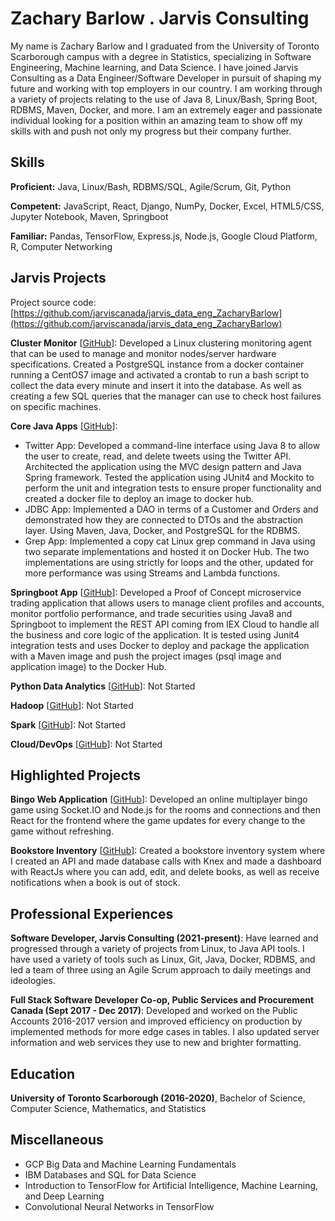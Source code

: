 # Zachary Barlow . Jarvis Consulting

My name is Zachary Barlow and I graduated from the University of Toronto Scarborough campus with a degree in Statistics, specializing in Software Engineering, Machine learning, and Data Science. I have joined Jarvis Consulting as a Data Engineer/Software Developer in pursuit of shaping my future and working with top employers in our country. I am working through a variety of projects relating to the use of Java 8, Linux/Bash, Spring Boot, RDBMS, Maven, Docker, and more. I am an extremely eager and passionate individual looking for a position within an amazing team to show off my skills with and push not only my progress but their company further.

## Skills

**Proficient:** Java, Linux/Bash, RDBMS/SQL, Agile/Scrum, Git, Python

**Competent:** JavaScript, React, Django, NumPy, Docker, Excel, HTML5/CSS, Jupyter Notebook, Maven, Springboot

**Familiar:** Pandas, TensorFlow, Express.js, Node.js, Google Cloud Platform, R, Computer Networking

## Jarvis Projects

Project source code: [https://github.com/jarviscanada/jarvis_data_eng_ZacharyBarlow](https://github.com/jarviscanada/jarvis_data_eng_ZacharyBarlow)


**Cluster Monitor** [[GitHub](https://github.com/jarviscanada/jarvis_data_eng_ZacharyBarlow/tree/master/linux_sql)]: Developed a Linux clustering monitoring agent that can be used to manage and monitor nodes/server hardware specifications. Created a PostgreSQL instance from a docker container running a CentOS7 image and activated a crontab to run a bash script to collect the data every minute and insert it into the database. As well as creating a few SQL queries that the manager can use to check host failures on specific machines.

**Core Java Apps** [[GitHub](https://github.com/jarviscanada/jarvis_data_eng_ZacharyBarlow/tree/master/core_java)]:
      
  - Twitter App: Developed a command-line interface using Java 8 to allow the user to create, read, and delete tweets using the Twitter API. Architected the application using the MVC design pattern and Java Spring framework. Tested the application using JUnit4 and Mockito to perform the unit and integration tests to ensure proper functionality and created a docker file to deploy an image to docker hub.
  - JDBC App: Implemented a DAO in terms of a Customer and Orders and demonstrated how they are connected to DTOs and the abstraction layer. Using Maven, Java, Docker, and PostgreSQL for the RDBMS.
  - Grep App: Implemented a copy cat Linux grep command in Java using two separate implementations and hosted it on Docker Hub. The two implementations are using strictly for loops and the other, updated for more performance was using Streams and Lambda functions.

**Springboot App** [[GitHub](https://github.com/jarviscanada/jarvis_data_eng_ZacharyBarlow/tree/master/springboot)]: Developed a Proof of Concept microservice trading application that allows users to manage client profiles and accounts, monitor portfolio performance, and trade securities using Java8 and Springboot to implement the REST API coming from IEX Cloud to handle all the business and core logic of the application. It is tested using Junit4 integration tests and uses Docker to deploy and package the application with a Maven image and push the project images (psql image and application image) to the Docker Hub.

**Python Data Analytics** [[GitHub](https://github.com/jarviscanada/jarvis_data_eng_ZacharyBarlow/tree/master/python_data_anlytics)]: Not Started

**Hadoop** [[GitHub](https://github.com/jarviscanada/jarvis_data_eng_ZacharyBarlow/tree/master/master/hadoop)]: Not Started

**Spark** [[GitHub](https://github.com/jarviscanada/jarvis_data_eng_ZacharyBarlow/tree/master/spark)]: Not Started

**Cloud/DevOps** [[GitHub](https://github.com/jarviscanada/jarvis_data_eng_ZacharyBarlow/tree/master/cloud_devops)]: Not Started


## Highlighted Projects
**Bingo Web Application** [[GitHub](https://github.com/zachary-barlow/Bingo)]: Developed an online multiplayer bingo game using Socket.IO and Node.js for the rooms and connections and then React for the frontend where the game updates for every change to the game without refreshing.

**Bookstore Inventory** [[GitHub](https://github.com/zachary-barlow/VentionProject)]: Created a bookstore inventory system where I created an API and made database calls with Knex and made a dashboard with ReactJs where you can add, edit, and delete books, as well as receive notifications when a book is out of stock.


## Professional Experiences

**Software Developer, Jarvis Consulting (2021-present)**: Have learned and progressed through a variety of projects from Linux, to Java API tools. I have used a variety of tools such as Linux, Git, Java, Docker, RDBMS, and led a team of three using an Agile Scrum approach to daily meetings and ideologies.

**Full Stack Software Developer Co-op, Public Services and Procurement Canada (Sept 2017 - Dec 2017)**: Developed and worked on the Public Accounts 2016-2017 version and improved efficiency on production by implemented methods for more edge cases in tables. I also updated server information and web services they use to new and brighter formatting.


## Education
**University of Toronto Scarborough (2016-2020)**, Bachelor of Science, Computer Science, Mathematics, and Statistics


## Miscellaneous
- GCP Big Data and Machine Learning Fundamentals
- IBM Databases and SQL for Data Science
- Introduction to TensorFlow for Artificial Intelligence, Machine Learning, and Deep Learning
- Convolutional Neural Networks in TensorFlow
